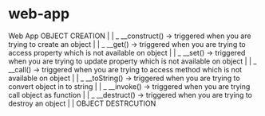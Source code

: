 # web-app
Web App
OBJECT CREATION
|
|
_ __construct() -> triggered when you are trying to create an object
|
|
_ __get() -> triggered when you are trying to access property which is not available on object
|
|
_ __set() -> triggered when you are trying to update property which is not available on object
|
|
_ __call() -> triggered when you are trying to access method which is not available on object
|
|
_ __toString() -> triggered when you are trying to convert object in to string
|
|
_ __invoke() -> triggered when you are trying call object as function
|
|
_ __destruct() -> triggered when you are trying to destroy an object
|
|
OBJECT DESTRCUTION